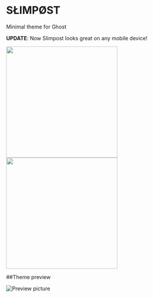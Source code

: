 SŁIMPØST
========

Minimal theme for Ghost

**UPDATE**: Now Slimpost looks great on any mobile device!

<img src="https://raw.github.com/bzhnyau/slimpost/master/S31028-205539.jpg" style="width: 300px;"/>
<img src="https://raw.github.com/bzhnyau/slimpost/master/S31028-205607.jpg" style="width: 300px;"/>

##Theme preview

![Preview picture](https://raw.github.com/bzhnyau/slimpost/master/preview.png)
</center>